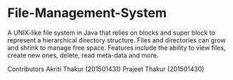 # File-Management-System
A UNIX-like  file  system in Java that relies on blocks and super block to represent a hierarchical directory structure. Files and directories can grow and shrink to manage free space. Features include the ability to view files, create new ones, delete, read meta-data and more.

Contributors
Akriti Thakur (201501431)
Prajeet Thakur (201501430)
